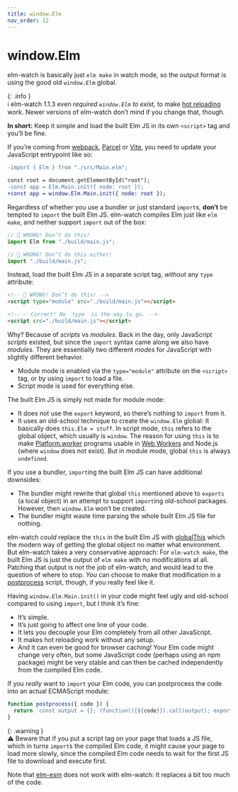 ```yaml
---
title: window.Elm
nav_order: 12
---
```


# window.Elm

elm-watch is basically just `elm make` in watch mode, so the output format is using the good old `window.Elm` global.

{: .info }  
ℹ️ elm-watch 1.1.3 even _required `window.Elm` to exist,_ to make [hot reloading](../hot-reloading/) work. Newer versions of elm-watch don’t mind if you change that, though.

**In short:** Keep it simple and load the built Elm JS in its own `<script>` tag and you’ll be fine.

If you’re coming from [webpack], [Parcel] or [Vite], you need to update your JavaScript entrypoint like so:

```diff
-import { Elm } from "./src/Main.elm";

const root = document.getElementById("root");
-const app = Elm.Main.init({ node: root });
+const app = window.Elm.Main.init({ node: root });
```

Regardless of whether you use a bundler or just standard `import`s, **don’t** be tempted to `import` the built Elm JS. elm-watch compiles Elm just like `elm make`, and neither support `import` out of the box:

```js
// 🚨 WRONG! Don’t do this!
import Elm from "./build/main.js";

// 🚨 WRONG! Don’t do this either!
import "./build/main.js";
```

Instead, load the built Elm JS in a separate script tag, _without_ any `type` attribute:

```html
<!-- 🚨 WRONG! Don’t do this! -->
<script type="module" src="./build/main.js"></script>

<!-- ✅ Correct! No `type` is the way to go. -->
<script src="./build/main.js"></script>
```

Why? Because of _scripts_ vs _modules._ Back in the day, only JavaScript _scripts_ existed, but since the `import` syntax came along we also have _modules._ They are essentially two different _modes_ for JavaScript with slightly different behavior.

- Module mode is enabled via the `type="module"` attribute on the `<script>` tag, or by using `import` to load a file.
- Script mode is used for everything else.

The built Elm JS is simply not made for module mode:

- It does not use the `export` keyword, so there’s nothing to `import` from it.
- It uses an old-school technique to create the `window.Elm` global: It basically does `this.Elm = stuff`. In script mode, `this` refers to the global object, which usually is `window`. The reason for using `this` is to make [Platform.worker] programs usable in [Web Workers] and Node.js (where `window` does not exist). But in module mode, global `this` is always `undefined`.

If you use a bundler, `import`ing the built Elm JS can have additional downsides:

- The bundler might rewrite that global `this` mentioned above to `exports` (a local object) in an attempt to support `import`ing old-school packages. However, then `window.Elm` won’t be created.
- The bundler might waste time parsing the whole built Elm JS file for nothing.

elm-watch _could_ replace the `this` in the built Elm JS with [globalThis] which the modern way of getting the global object no matter what environment. But elm-watch takes a very conservative approach: For `elm-watch make`, the built Elm JS is just the output of `elm make` with no modifications at all. Patching that output is not the job of elm-watch, and would lead to the question of where to stop. _You_ can choose to make that modification in a [postprocess](../postprocess/) script, though, if you really feel like it.

Having `window.Elm.Main.init()` in your code might feel ugly and old-school compared to using `import`, but I think it’s fine:

- It’s simple.
- It’s just going to affect one line of your code.
- It lets you decouple your Elm completely from all other JavaScript.
- It makes hot reloading work without any setup.
- And it can even be good for browser caching! Your Elm code might change very often, but some JavaScript code (perhaps using an npm package) might be very stable and can then be cached independently from the compiled Elm code.

If you _really_ want to `import` your Elm code, you can postprocess the code into an actual ECMAScript module:

```js
function postprocess({ code }) {
  return `const output = {}; (function(){${code}}).call(output); export default output.Elm;`;
}
```

{: .warning }  
⚠️ Beware that if you put a script tag on your page that loads a JS file, which in turns `import`s the compiled Elm code, it might cause your page to load more slowly, since the compiled Elm code needs to wait for the first JS file to download and execute first.

Note that [elm-esm] does not work with elm-watch: It replaces a bit too much of the code.

[elm-esm]: https://github.com/ChristophP/elm-esm
[globalthis]: https://developer.mozilla.org/en-US/docs/Web/JavaScript/Reference/Global_Objects/globalThis
[parcel]: https://parceljs.org/
[platform.worker]: https://package.elm-lang.org/packages/elm/core/latest/Platform#worker
[vite]: https://vitejs.dev/
[web workers]: https://developer.mozilla.org/en-US/docs/Web/API/Web_Workers_API
[webpack]: https://webpack.js.org/
